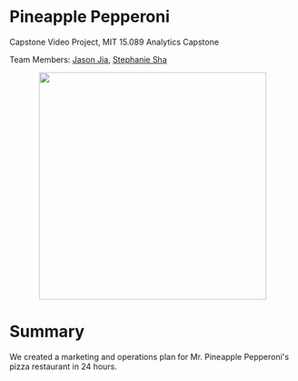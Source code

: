 # Pineapple Pepperoni

Capstone Video Project, MIT 15.089 Analytics Capstone

Team Members: [Jason Jia](https://www.linkedin.com/in/jasonjiajs/), [Stephanie Sha](www.linkedin.com/in/ousha/)

<div align="center">
    <img src="/screenshots/screen1.jpg" width="400px"</img> 
</div>

# Summary
We created a marketing and operations plan for Mr. Pineapple Pepperoni's pizza restaurant in 24 hours.
